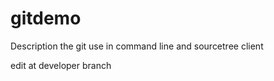 gitdemo
=======

Description the git use  in command line and sourcetree client 

edit at developer branch